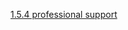 [1.5.4 professional support](/appium/01_ruby_appium_native_ios_automation/05_conclusion/04_professional_support.md)